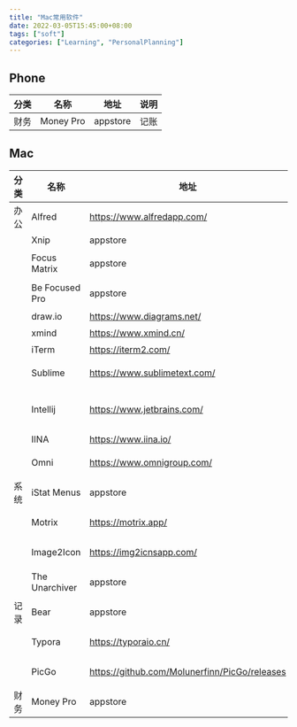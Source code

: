 ```yaml
---
title: "Mac常用软件"
date: 2022-03-05T15:45:00+08:00
tags: ["soft"]
categories: ["Learning", "PersonalPlanning"]
---
```


## Phone

| 分类 | 名称      | 地址     | 说明 |
| ---- | --------- | -------- | ---- |
| 财务 | Money Pro | appstore | 记账 |

## Mac

| 分类 | 名称           | 地址                                          | 功能           |
| ---- | -------------- | --------------------------------------------- | -------------- |
| 办公 | Alfred         | https://www.alfredapp.com/                    | 快速查找       |
|      | Xnip           | appstore                                      | 截图           |
|      | Focus Matrix   | appstore                                      | 四象分类       |
|      | Be Focused Pro | appstore                                      | 番茄时钟       |
|      | draw.io        | https://www.diagrams.net/                     | 流程图         |
|      | xmind          | https://www.xmind.cn/                         | 脑图           |
|      | iTerm          | https://iterm2.com/                           | 终端           |
|      | Sublime        | https://www.sublimetext.com/                  | 文本编辑工具   |
|      | Intellij       | https://www.jetbrains.com/                    | 软件开发编辑器 |
|      | IINA           | https://www.iina.io/                          | 播放器         |
|      | Omni           | https://www.omnigroup.com/                    | TODO、画图等   |
| 系统 | iStat Menus    | appstore                                      | 系统监控       |
|      | Motrix         | https://motrix.app/                           | 下载工具       |
|      | Image2Icon     | https://img2icnsapp.com/                      | 图标转换工具   |
|      | The Unarchiver | appstore                                      | 解压缩工具     |
| 记录 | Bear           | appstore                                      | 文本工具       |
|      | Typora         | https://typoraio.cn/                          | 文本工具       |
|      | PicGo          | https://github.com/Molunerfinn/PicGo/releases | 图片上传       |
| 财务 | Money Pro      | appstore                                      | 记账           |